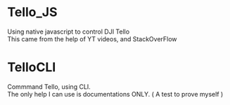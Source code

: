 # Tello_JS
Using native javascript to control DJI Tello<br>
This came from the help of YT videos, and StackOverFlow

# TelloCLI
Commmand Tello, using CLI. <br>
The only help I can use is documentations ONLY. ( A test to prove myself )
